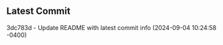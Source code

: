 
## Latest Commit
3dc783d - Update README with latest commit info (2024-09-04 10:24:58 -0400) <Yunxi-Zhou>
